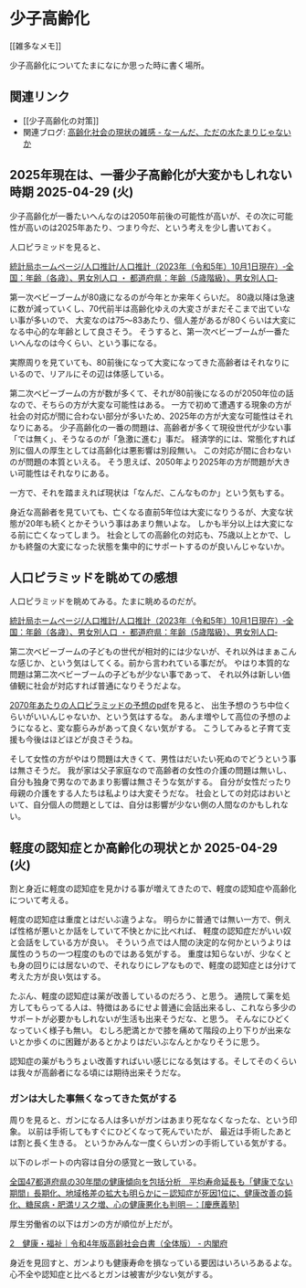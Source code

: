 # 少子高齢化

[[雑多なメモ]]

少子高齢化についてたまになにか思った時に書く場所。

## 関連リンク

- [[少子高齢化の対策]]
- 関連ブログ: [高齢化社会の現状の雑感 - なーんだ、ただの水たまりじゃないか](https://karino2.github.io/2023/01/30/aged_population_current_status.html)

## 2025年現在は、一番少子高齢化が大変かもしれない時期 2025-04-29 (火)

少子高齢化が一番たいへんなのは2050年前後の可能性が高いが、その次に可能性が高いのは2025年あたり、つまり今だ、という考えを少し書いておく。

人口ピラミッドを見ると、

[統計局ホームページ/人口推計/人口推計（2023年（令和5年）10月1日現在）‐全国：年齢（各歳）、男女別人口 ・ 都道府県：年齢（5歳階級）、男女別人口‐](https://www.stat.go.jp/data/jinsui/2023np/)

第一次ベビーブームが80歳になるのが今年とか来年くらいだ。
80歳以降は急速に数が減っていくし、70代前半は高齢化ゆえの大変さがまだそこまで出ていない事が多いので、
大変なのは75〜83あたり、個人差があるが80くらいは大変になる中心的な年齢として良さそう。
そうすると、第一次ベビーブームが一番たいへんなのは今くらい、という事になる。

実際周りを見ていても、80前後になって大変になってきた高齢者はそれなりにいるので、リアルにその辺は体感している。

第二次ベビーブームの方が数が多くて、それが80前後になるのが2050年位の話なので、そちらの方が大変な可能性はある。
一方で初めて遭遇する現象の方が社会の対応が間に合わない部分が多いため、2025年の方が大変な可能性はそれなりにある。
少子高齢化の一番の問題は、高齢者が多くて現役世代が少ない事「では無く」、そうなるのが「急激に進む」事だ。
経済学的には、常態化すれば別に個人の厚生としては高齢化は悪影響は別段無い。
この対応が間に合わないのが問題の本質といえる。
そう思えば、2050年より2025年の方が問題が大きい可能性はそれなりにある。

一方で、それを踏まえれば現状は「なんだ、こんなものか」という気もする。

身近な高齢者を見ていても、亡くなる直前5年位は大変になりうるが、大変な状態が20年も続くとかそういう事はあまり無いよな。
しかも半分以上は大変になる前に亡くなってしまう。
社会としての高齢化の対応も、75歳以上とかで、しかも終盤の大変になった状態を集中的にサポートするのが良いんじゃないか。

## 人口ピラミッドを眺めての感想

人口ピラミッドを眺めてみる。たまに眺めるのだが。

[統計局ホームページ/人口推計/人口推計（2023年（令和5年）10月1日現在）‐全国：年齢（各歳）、男女別人口 ・ 都道府県：年齢（5歳階級）、男女別人口‐](https://www.stat.go.jp/data/jinsui/2023np/)

第二次ベビーブームの子どもの世代が相対的には少ないが、それ以外はまぁこんな感じか、という気はしてくる。前から言われている事だが。
やはり本質的な問題は第二次ベビーブームの子どもが少ない事であって、
それ以外は新しい価値観に社会が対応すれば普通になりそうだよな。

[2070年あたりの人口ピラミッドの予想のpdf](https://www.ipss.go.jp/pp-zenkoku/j/zenkoku2023/pp2023_gaiyou.pdf)を見ると、
出生予想のうち中位くらいがいいんじゃないか、という気はするな。
あんま増やして高位の予想のようになると、変な膨らみがあって良くない気がする。
こうしてみると子育て支援も今後はほどほどが良さそうね。

そして女性の方がやはり問題は大きくて、男性はだいたい死ぬのでどうという事は無さそうだ。
我が家は父子家庭なので高齢者の女性の介護の問題は無いし、自分も独身で男なのであまり影響は無さそうな気がする。
自分が女性だったり母親の介護をする人たちは私よりは大変そうだな。
社会としての対応はおいといて、自分個人の問題としては、自分は影響が少ない側の人間なのかもしれない。

## 軽度の認知症とか高齢化の現状とか 2025-04-29 (火)

割と身近に軽度の認知症を見かける事が増えてきたので、軽度の認知症や高齢化について考える。

軽度の認知症は重度とはだいぶ違うよな。
明らかに普通では無い一方で、例えば性格が悪いとか話をしていて不快とかに比べれば、
軽度の認知症だがいい奴と会話をしている方が良い。
そういう点では人間の決定的な何かというよりは属性のうちの一つ程度のものではある気がする。
重度は知らないが、少なくとも身の回りには居ないので、それなりにレアなもので、軽度の認知症とは分けて考えた方が良い気はする。

たぶん、軽度の認知症は薬が改善しているのだろう、と思う。
通院して薬を処方してもらってる人は、特徴はあるにせよ普通に会話出来るし、これなら多少のサポートが必要かもしれないが生活も出来そうだな、と思う。
そんなにひどくなっていく様子も無い。
むしろ肥満とかで膝を痛めて階段の上り下りが出来ないとか歩くのに困難があるとかよりはだいぶなんとかなりそうに思う。

認知症の薬がもうちょい改善すればいい感じになる気はする。そしてそのくらいは我々が高齢者になる頃には期待出来そうだな。

### ガンは大した事無くなってきた気がする

周りを見ると、ガンになる人は多いがガンはあまり死ななくなったな、という印象。
以前は手術してもすぐにひどくなって死んでいたが、
最近は手術したあとは割と長く生きる。
というかみんな一度くらいガンの手術している気がする。

以下のレポートの内容は自分の感覚と一致している。

[全国47都道府県の30年間の健康傾向を包括分析　平均寿命延長も「健康でない期間」長期化、地域格差の拡大も明らかに－認知症が死因1位に、健康改善の鈍化、糖尿病・肥満リスク増、心の健康悪化も判明－：[慶應義塾]](https://www.keio.ac.jp/ja/press-releases/2025/3/21/28-165640/)

厚生労働省の以下はガンの方が順位が上だが。

[2　健康・福祉｜令和4年版高齢社会白書（全体版） - 内閣府](https://www8.cao.go.jp/kourei/whitepaper/w-2022/html/zenbun/s1_2_2.html)

身近を見回すと、ガンよりも健康寿命を損なっている要因はいろいろあるよな。
心不全や認知症と比べるとガンは被害が少ない気がする。